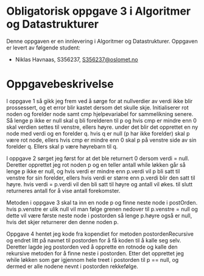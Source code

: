 # Obligatorisk oppgave 3 i Algoritmer og Datastrukturer

Denne oppgaven er en innlevering i Algoritmer og Datastrukturer. 
Oppgaven er levert av følgende student:
* Niklas Havnaas, S356237, S356237@oslomet.no


# Oppgavebeskrivelse

I oppgave 1 så gikk jeg frem ved å sørge for at nullverdier
av verdi ikke blir prossessert, og et error blir kastet
dersom det skulle skje. Initialiserer rot noden og forelder
node samt cmp hjelpevariabel for sammelikning senere.
Så lenge p ikke er null skal q bli forelderen til p og 
hvis cmp er mindre enn 0 skal verdien settes til venstre,
ellers høyre. under det blir det opprettet en ny node med verdi
og en forelder q. hvis q er null (p har ikke forelder) skal p
være rot node, ellers hvis cmp er mindre enn 0 skal p på venstre
side av sin forelder q. Ellers skal p være høyrebarn til q.

I oppgave 2 sørget jeg først for at det ble returnert 0 dersom
verdi = null. Deretter opprettet jeg rot noden p og en teller antall
while løkken går så lenge p ikke er null, og hvis verdi er mindre enn
p.verdi vil p bli satt til venstre for sin forelder, ellers hvis verdi
er større enn p.verdi blir den satt til høyre. hvis verdi = p.verdi
vil den bli satt til høyre og antall vil økes. til slutt returneres 
antall for å vise antall forekomster.

Metoden i oppgave 3 skal ta inn en node p og finne neste node i postOrden.
hvis p.venstre er ulik null vil man følge grenen nedover til p.venstre = null
og dette vil være første neste node i postorden så lenge p.høyre også er null, hvis
det skjer returnerer den denne noden p.

Oppgave 4 hentet jeg kode fra kopendiet for metoden postordenRecursive
og endret litt på navnet til postorden for å få koden til å kalle seg selv.
Deretter lagde jeg postorden ved å opprette en rotnode og kalle den
rekursive metoden for å finne neste i postorden. Etter det opprettet jeg
while løkken som gør igjennom hele treet i postorden til p == null, og dermed
er alle nodene nevnt i postorden rekkefølge.
